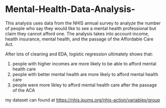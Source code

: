 # Mental-Health-Data-Analysis-
This analysis uses data from the NHIS annual survey to analyze the number of people who say they would like to see a mental health professional but claim they cannot afford one. The analysis takes into account income, health insurance, mental health, and the passage of the Affordable Care Act. 

After lots of cleaning and EDA, logistic regression ultimately shows that:
1.  people with higher incomes are more likely to be able to afford mental health care
2.  people with better mental health are more likely to afford mental health care
3.  people were more likley to afford mental health care after the passage of the ACA


my dataset can found at https://nhis.ipums.org/nhis-action/variables/group
